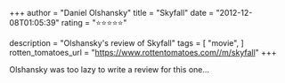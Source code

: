 +++
author = "Daniel Olshansky"
title = "Skyfall"
date = "2012-12-08T01:05:39"
rating = "⭐⭐⭐⭐⭐"

description = "Olshansky's review of Skyfall"
tags = [
    "movie",
]
rotten_tomatoes_url = "https://www.rottentomatoes.com//m/skyfall"
+++

Olshansky was too lazy to write a review for this one...
